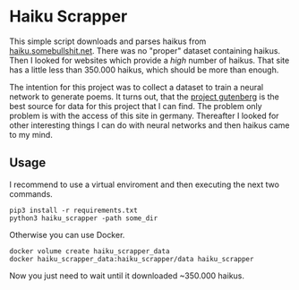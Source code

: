 # Haiku Scrapper

This simple script downloads and parses haikus from
[haiku.somebullshit.net](http://haiku.somebullshit.net). There was no
"proper" dataset containing haikus. Then I looked for websites which provide a
*high* number of haikus. That site has a little less than 350.000 haikus, which
should be more than enough.

The intention for this project was to collect a dataset to train a neural
network to generate poems. It turns out, that the
[project gutenberg](https://www.gutenberg.org/wiki/Poetry_(Bookshelf)) is the
best source for data for this project that I can find. The problem only problem
is with the access of this site in germany. Thereafter I looked for other
interesting things I can do with neural networks and then haikus came to my
mind.

## Usage

I recommend to use a virtual enviroment and then executing the next two
commands.
```
pip3 install -r requirements.txt
python3 haiku_scrapper -path some_dir
```

Otherwise you can use Docker.

```
docker volume create haiku_scrapper_data
docker haiku_scrapper_data:haiku_scrapper/data haiku_scrapper
```

Now you just need to wait until it downloaded ~350.000 haikus.